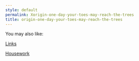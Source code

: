 ```yaml
---
style: default
permalink: Xorigin-one-day-your-toes-may-reach-the-trees
title: origin-one-day-your-toes-may-reach-the-trees
---
```

You may also like:

[Links](http://scp-wiki.net/links)

[Housework](http://scp-wiki.net/housework)
